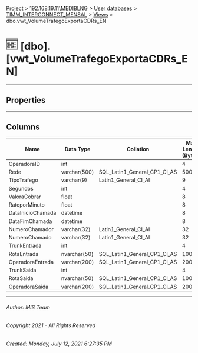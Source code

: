 #### 

[Project](../../../../index.md) > [192.168.19.11\\MEDIBLNG](../../../index.md) > [User databases](../../index.md) > [TIMM_INTERCONNECT_MENSAL](../index.md) > [Views](Views.md) > dbo.vwt_VolumeTrafegoExportaCDRs_EN

# ![Views](../../../../Images/View32.png) [dbo].[vwt_VolumeTrafegoExportaCDRs_EN]

---

## <a name="#properties"></a>Properties



---

## <a name="#columns"></a>Columns

| Name | Data Type | Collation | Max Length (Bytes) |
|---|---|---|---|
| OperadoraID | int |  | 4 |
| Rede | varchar(500) | SQL_Latin1_General_CP1_CI_AS | 500 |
| TipoTrafego | varchar(9) | Latin1_General_CI_AI | 9 |
| Segundos | int |  | 4 |
| ValoraCobrar | float |  | 8 |
| RateporMinuto | float |  | 8 |
| DataInicioChamada | datetime |  | 8 |
| DataFimChamada | datetime |  | 8 |
| NumeroChamador | varchar(32) | Latin1_General_CI_AI | 32 |
| NumeroChamado | varchar(32) | Latin1_General_CI_AI | 32 |
| TrunkEntrada | int |  | 4 |
| RotaEntrada | nvarchar(50) | SQL_Latin1_General_CP1_CI_AS | 100 |
| OperadoraEntrada | varchar(200) | SQL_Latin1_General_CP1_CI_AS | 200 |
| TrunkSaida | int |  | 4 |
| RotaSaida | nvarchar(50) | SQL_Latin1_General_CP1_CI_AS | 100 |
| OperadoraSaida | varchar(200) | SQL_Latin1_General_CP1_CI_AS | 200 |


---

###### Author:  MIS Team

###### Copyright 2021 - All Rights Reserved

###### Created: Monday, July 12, 2021 6:27:35 PM

